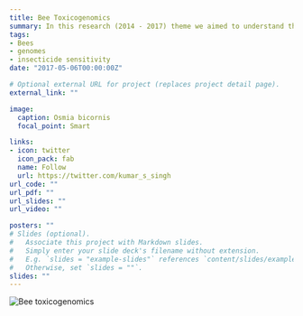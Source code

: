 ```yaml
---
title: Bee Toxicogenomics 
summary: In this research (2014 - 2017) theme we aimed to understand the molecular basis of the intrinsic tolerance of bee pollinators to certain insecticides and the genes/proteins that determine sensitivity. An understanding of why certain insecticides are highly toxic to pest insects but not bees can be harnessed in the development of bee-safe insecticides. 
tags:
- Bees
- genomes
- insecticide sensitivity
date: "2017-05-06T00:00:00Z"

# Optional external URL for project (replaces project detail page).
external_link: ""

image:
  caption: Osmia bicornis
  focal_point: Smart

links:
- icon: twitter
  icon_pack: fab
  name: Follow
  url: https://twitter.com/kumar_s_singh
url_code: ""
url_pdf: ""
url_slides: ""
url_video: ""

posters: ""
# Slides (optional).
#   Associate this project with Markdown slides.
#   Simply enter your slide deck's filename without extension.
#   E.g. `slides = "example-slides"` references `content/slides/example-slides.md`.
#   Otherwise, set `slides = ""`.
slides: ""
---
```

![Bee toxicogenomics](/osmia2.png)